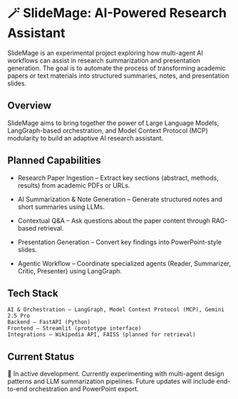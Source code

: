 # 🪄 SlideMage: AI-Powered Research Assistant

SlideMage is an experimental project exploring how multi-agent AI workflows can assist in research summarization and presentation generation. The goal is to automate the process of transforming academic papers or text materials into structured summaries, notes, and presentation slides.

##  Overview

SlideMage aims to bring together the power of Large Language Models, LangGraph-based orchestration, and Model Context Protocol (MCP) modularity to build an adaptive AI research assistant.

## Planned Capabilities

- Research Paper Ingestion – Extract key sections (abstract, methods, results) from academic PDFs or URLs.

- AI Summarization & Note Generation – Generate structured notes and short summaries using LLMs.

- Contextual Q&A – Ask questions about the paper content through RAG-based retrieval.

- Presentation Generation – Convert key findings into PowerPoint-style slides.

- Agentic Workflow – Coordinate specialized agents (Reader, Summarizer, Critic, Presenter) using LangGraph.

## Tech Stack
```
AI & Orchestration – LangGraph, Model Context Protocol (MCP), Gemini 2.5 Pro
Backend – FastAPI (Python)
Frontend – Streamlit (prototype interface)
Integrations – Wikipedia API, FAISS (planned for retrieval)
```

## Current Status

🚧 In active development.
Currently experimenting with multi-agent design patterns and LLM summarization pipelines.
Future updates will include end-to-end orchestration and PowerPoint export.
